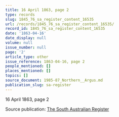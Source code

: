 ```yaml
---
title: 16 April 1863, page 2
type: records
slug: 1845_76_sa_register_content_16535
url: /records/1845_76_sa_register_content_16535/
record_id: 1845_76_sa_register_content_16535
date: '1863-04-16'
date_display: null
volume: null
issue_number: null
page: '2'
article_type: other
issue_reference: 1863-04-16, page 2
people_mentioned: []
places_mentioned: []
topics: []
source_document: 1985-87_Northern__Argus.md
publication_slug: sa-register
---
```


16 April 1863, page 2

Source publication: [The South Australian Register](/publications/sa-register/)
